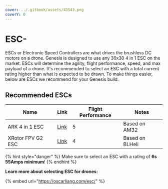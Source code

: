 ```yaml
---
cover: ../.gitbook/assets/43543.png
coverY: 0
---
```


# ESC-

ESCs or Electronic Speed Controllers are what drives the brushless DC motors on a drone. Genesis is designed to use any 30x30 4 in 1 ESC on the market. ESCs will determine the agility, flight performance, speed, and max payload of a drone. It's recommended to select an ESC with a total current rating higher than what is expected to be drawn. To make things easier, below are ESCs we recommend for your Genesis build.

##

## Recommended ESCs

<table><thead><tr><th>Name</th><th>Link</th><th data-type="rating" data-max="5">Flight Performance</th><th>Notes</th></tr></thead><tbody><tr><td>ARK 4 in 1 ESC</td><td><a href="https://arkelectron.com/product/ark-4in1-esc/">Link</a></td><td>5</td><td>Based on AM32</td></tr><tr><td>XRotor FPV G2 ESC</td><td><a href="https://www.brainfpv.com/product/xrotor-fpv-g2-esc-4in1-65a/">Link</a></td><td>4</td><td>Based on BLHeli</td></tr></tbody></table>

{% hint style="danger" %}
Make sure to select an ESC with a rating of **6s 55Amps minimum**!&#x20;
{% endhint %}



**Learn more about selecting ESC for drones:**

{% embed url="https://oscarliang.com/esc/" %}
